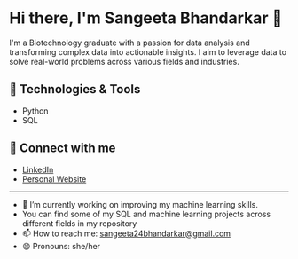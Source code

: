
# Hi there, I'm Sangeeta Bhandarkar 👋

I'm a Biotechnology graduate with a passion for data analysis and transforming complex data into actionable insights. I aim to leverage data to solve real-world problems across various fields and industries.

## 🔧 Technologies & Tools
- Python
- SQL

## 🔗 Connect with me
- [LinkedIn](https://www.linkedin.com/in/sangeetab2452)
- [Personal Website](https://sangeeta24bhandark.wixsite.com/my-site-2)

---
- 🔭 I’m currently working on improving my machine learning skills.
- You can find some of my SQL and machine learning projects across different fields in my repository
- 📫 How to reach me: sangeeta24bhandarkar@gmail.com
- 😄 Pronouns: she/her
